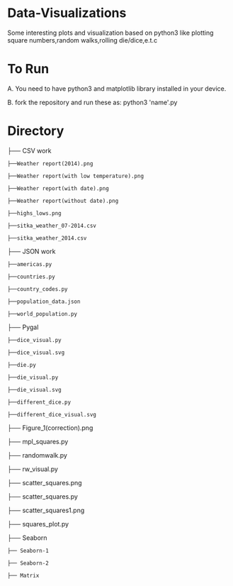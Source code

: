 # Data-Visualizations

Some interesting plots and visualization based on python3 like plotting square numbers,random walks,rolling die/dice,e.t.c

# To Run

A. You need to have python3 and matplotlib library installed in your device.

B. fork the repository and run these as: python3 'name'.py

# Directory 
├── CSV work
    
    ├──Weather report(2014).png
  
    ├──Weather report(with low temperature).png
    
    ├──Weather report(with date).png
    
    ├──Weather report(without date).png
    
    ├──highs_lows.png
    
    ├──sitka_weather_07-2014.csv
    
    ├──sitka_weather_2014.csv
    
├── JSON work

    ├──americas.py
    
    ├──countries.py
    
    ├──country_codes.py
    
    ├──population_data.json
    
    ├──world_population.py
    
├── Pygal

    ├──dice_visual.py
    
    ├──dice_visual.svg
    
    ├──die.py
    
    ├──die_visual.py
    
    ├──die_visual.svg
    
    ├──different_dice.py
    
    ├──different_dice_visual.svg
    
├── Figure_1(correction).png

├── mpl_squares.py

├── randomwalk.py

├── rw_visual.py

├── scatter_squares.png

├── scatter_squares.py

├── scatter_squares1.png

├── squares_plot.py

├── Seaborn

    ├── Seaborn-1
    
    ├── Seaborn-2
    
    ├── Matrix
    
